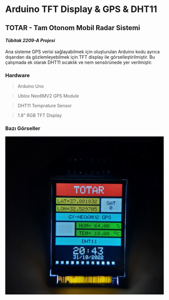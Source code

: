 
# Arduino TFT Display & GPS & DHT11

## TOTAR - Tam Otonom Mobil Radar Sistemi

#### _Tübitak 2209-A Projesi_

Ana sisteme GPS verisi sağlayabilmek için oluşturulan Arduino kodu ayrıca dışarıdan da gözlemleyebilmek için TFT display ile görselleştirilmiştir. Bu çalışmada ek olarak DHT11 sıcaklık ve nem sensörünede yer verilmiştir.  


### Hardware

> Arduino Uno

> Ublox Neo6MV2 GPS Module

> DHT11 Temprature Sensor

> 1.8" RGB TFT Display  


### Bazı Görseller
![Display](https://github.com/ismaildrcn/Arduino-GPS-TFT-DHT11/blob/master/images/display.jpg)